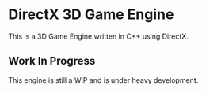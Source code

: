 # DirectX 3D Game Engine
This is a 3D Game Engine written in C++ using DirectX.

## Work In Progress
This engine is still a WIP and is under heavy development.